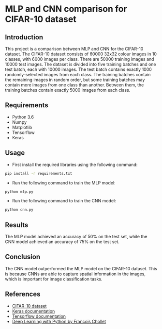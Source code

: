 # MLP and CNN comparison for CIFAR-10 dataset

## Introduction
This project is a comparison between MLP and CNN for the CIFAR-10 dataset. The CIFAR-10 dataset consists of 60000 32x32 colour images in 10 classes, with 6000 images per class. There are 50000 training images and 10000 test images. The dataset is divided into five training batches and one test batch, each with 10000 images. The test batch contains exactly 1000 randomly-selected images from each class. The training batches contain the remaining images in random order, but some training batches may contain more images from one class than another. Between them, the training batches contain exactly 5000 images from each class.

## Requirements
- Python 3.6
- Numpy
- Matplotlib
- Tensorflow
- Keras


## Usage
- First install the required libraries using the following command:
```bash
pip install -r requirements.txt
```
- Run the following command to train the MLP model:
```bash
python mlp.py
```
- Run the following command to train the CNN model:
```bash
python cnn.py
```

## Results
The MLP model achieved an accuracy of 50% on the test set, while the CNN model achieved an accuracy of 75% on the test set.

## Conclusion
The CNN model outperformed the MLP model on the CIFAR-10 dataset. This is because CNNs are able to capture spatial information in the images, which is important for image classification tasks.

## References
- [CIFAR-10 dataset](https://www.cs.toronto.edu/~kriz/cifar.html)
- [Keras documentation](https://keras.io/)
- [Tensorflow documentation](https://www.tensorflow.org/)
- [Deep Learning with Python by Francois Chollet](https://www.manning.com/books/deep-learning-with-python)
```
